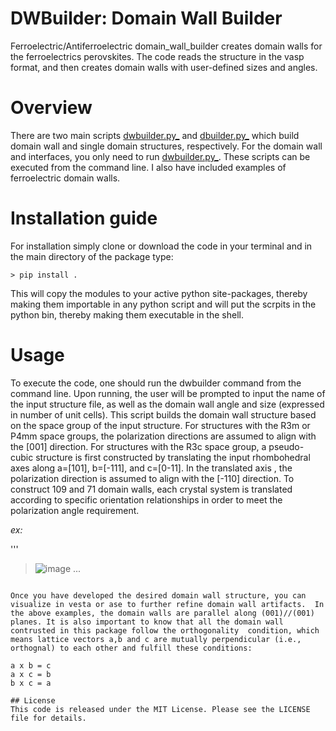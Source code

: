 # DWBuilder: Domain Wall Builder
Ferroelectric/Antiferroelectric domain_wall_builder creates domain walls for the ferroelectrics perovskites. The code reads the structure in the vasp format, and then creates domain walls with user-defined sizes and angles.

# Overview
There are two main scripts [dwbuilder.py_](./dwbuilder.py) and [dbuilder.py_](./dbuilder.py) which build domain wall and single domain structures, respectively. For the domain wall and interfaces, you only need to run [dwbuilder.py_](./dwbuilder.py). These scripts can be executed from the command line. I also have included examples of ferroelectric domain walls.  
# Installation guide
For installation simply clone or download the code in your terminal and in the main directory of the package type:
```
> pip install .
```
This will copy the modules to your active python site-packages, thereby making them importable in any python script and will put the scrpits in the python bin, thereby making them executable in the shell.

# Usage
To execute the code, one should run the dwbuilder command from the command line. Upon running, the user will be prompted to input the name of the input structure file, as well as the domain wall angle and size (expressed in number of unit cells). This script builds the domain wall structure based on the space group of the input structure. For structures with the R3m or P4mm space groups, the polarization directions are assumed to align with the [001] direction. For structures with the R3c space group, a pseudo-cubic structure is first constructed by translating the input rhombohedral axes along a=[101], b=[-111], and c=[0-11]. In the translated axis , the polarization direction is assumed to align with the [-110] direction. To construct 109 and 71 domain walls, each crystal system is translated according to specific orientation relationships in order to meet the polarization angle requirement.

_ex:_

'''
>![image](https://user-images.githubusercontent.com/52278972/232845717-47bd3399-376e-44e9-be4c-eb3d142135da.png)
...
```

Once you have developed the desired domain wall structure, you can visualize in vesta or ase to further refine domain wall artifacts.  In the above examples, the domain walls are parallel along (001)//(001) planes. It is also important to know that all the domain wall contrusted in this package follow the orthogonality  condition, which means lattice vectors a,b and c are mutually perpendicular (i.e., orthognal) to each other and fulfill these conditions: 

a x b = c
a x c = b 
b x c = a

## License
This code is released under the MIT License. Please see the LICENSE file for details.




